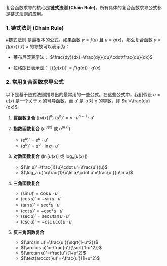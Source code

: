 复合函数求导的核心是**链式法则 (Chain Rule)**。所有具体的复合函数求导公式都是链式法则的应用。

### 1. 链式法则 (Chain Rule)

#链式法则 是最根本的公式。如果函数 $y=f(u)$ 且 $u=g(x)$，那么复合函数 $y=f(g(x))$ 对 $x$ 的导数可以表示为：

*   莱布尼茨表示法：
    $\frac{dy}{dx}=\frac{dy}{du}\cdot\frac{du}{dx}$

*   拉格朗日表示法：
    $[f(g(x))]'=f'(g(x))\cdot g'(x)$

### 2. 常用复合函数求导公式

以下是基于链式法则推导出的最常用的一些公式。在这些公式中，我们假设 $u=u(x)$ 是一个关于 $x$ 的可导函数，而 $u'$ 是 $u$ 对 $x$ 的导数，即 $u'=\frac{du}{dx}$。

1.  **幂函数复合** ($[u(x)]^n$)
    $(u^n)'=n\cdot u^{n-1}\cdot u'$

2.  **指数函数复合** ($e^{u(x)}$ 或 $a^{u(x)}$)
    *   $(e^u)'=e^u\cdot u'$
    *   $(a^u)'=a^u\cdot\ln a\cdot u'$

3.  **对数函数复合** ($\ln[u(x)]$ 或 $\log_a[u(x)]$)
    *   $(\ln u)'=\frac{1}{u}\cdot u'=\frac{u'}{u}$
    *   $(\log_a u)'=\frac{1}{u\ln a}\cdot u'=\frac{u'}{u\ln a}$

4.  **三角函数复合**
    *   $(\sin u)'=\cos u\cdot u'$
    *   $(\cos u)'=-\sin u\cdot u'$
    *   $(\tan u)'=\sec^2 u\cdot u'$
    *   $(\cot u)'=-\csc^2 u\cdot u'$
    *   $(\sec u)'=\sec u\tan u\cdot u'$
    *   $(\csc u)'=-\csc u\cot u\cdot u'$

5.  **反三角函数复合**
    *   $(\arcsin u)'=\frac{u'}{\sqrt{1-u^2}}$
    *   $(\arccos u)'=-\frac{u'}{\sqrt{1-u^2}}$
    *   $(\arctan u)'=\frac{u'}{1+u^2}$
    *   $(\text{arccot }u)'=-\frac{u'}{1+u^2}$